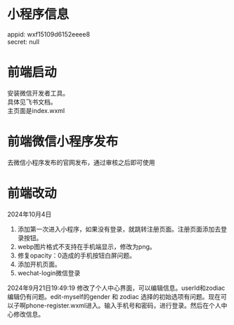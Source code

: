 # 小程序信息
appid:	wxf15109d6152eeee8   
secret:	null
# 前端启动
安装微信开发者工具。         
具体见飞书文档。    
主页面是index.wxml  
# 前端微信小程序发布
去微信小程序发布的官网发布，通过审核之后即可使用    
# 前端改动
2024年10月4日   
1. 添加第一次进入小程序，如果没有登录，就跳转注册页面。注册页面添加去登录按钮。 
2. webp图片格式不支持在手机端显示，修改为png。  
3. 修复opacity：0造成的手机按钮白屏问题。   
4. 添加开机页面。  
5. wechat-login微信登录 


2024年9月21日19:49:19 修改了个人中心界面，可以编辑信息。userId和zodiac编辑仍有问题。edit-myself的gender 和 zodiac 选择的初始选项有问题。现在可以子啊phone-register.wxml进入。输入手机号和密码，进行登录。然后在个人中心修改信息。

